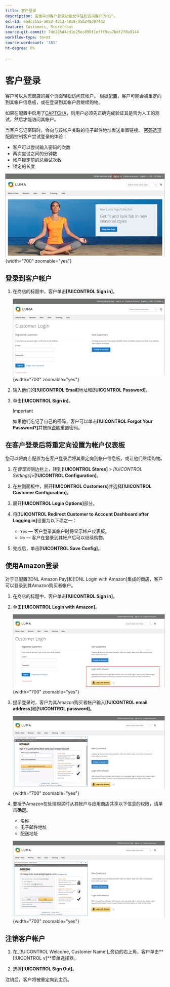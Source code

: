 ```yaml
---
title: 客户登录
description: 店面中的客户登录功能允许轻松访问客户的帐户。
exl-id: eadcc15a-a052-4213-a818-d5b248d974d2
feature: Customers, Storefront
source-git-commit: 7de285d4cd1e25ec890f1efff9ea7bdf2f0a9144
workflow-type: tm+mt
source-wordcount: '381'
ht-degree: 0%

---
```


# 客户登录

客户可以从您商店的每个页面轻松访问其帐户。 根据[配置](../customers/account-options-new.md)，客户可能会被重定向到其帐户信息板，或在登录到其帐户后继续购物。

如果在配置中启用了[CAPTCHA](../systems/security-captcha.md)，则用户必须先正确完成验证其是否为人工的测试，然后才能访问其帐户。

当客户忘记密码时，会向与该帐户关联的电子邮件地址发送重置链接。 [密码选项](../customers/password-options.md)配置控制客户尝试登录的体验：

- 客户可以尝试输入密码的次数
- 两次尝试之间的分钟数
- 帐户锁定前的总尝试次数
- 锁定的长度

![店面页眉上的登录链接](assets/storefront-sign-in-create-account.png){width="700" zoomable="yes"}

## 登录到客户帐户

1. 在商店的标题中，客户单击&#x200B;**[!UICONTROL Sign in]**。

   ![客户登录](assets/login.png){width="700" zoomable="yes"}

1. 输入他们的&#x200B;**[!UICONTROL Email]**&#x200B;地址和&#x200B;**[!UICONTROL Password]**。

1. 单击&#x200B;**[!UICONTROL Sign in]**。

   >[!IMPORTANT]
   >
   >如果他们忘记了自己的密码，客户可以单击&#x200B;**[!UICONTROL Forgot Your Password?]**&#x200B;并按照[说明](../customers/password-reset.md)重置密码。

## 在客户登录后将重定向设置为帐户仪表板

您可以将商店配置为在客户登录后将其重定向到帐户信息板，或让他们继续购物。

1. 在&#x200B;_管理员_&#x200B;侧边栏上，转到&#x200B;**[!UICONTROL Stores]** > _[!UICONTROL Settings]_>**[!UICONTROL Configuration]**。

1. 在左侧面板中，展开&#x200B;**[!UICONTROL Customers]**&#x200B;并选择&#x200B;**[!UICONTROL Customer Configuration]**。

1. 展开&#x200B;**[!UICONTROL Login Options]**&#x200B;部分。

1. 将&#x200B;**[!UICONTROL Redirect Customer to Account Dashboard after Logging in]**&#x200B;设置为以下项之一：

   - `Yes` — 客户登录其帐户时将显示帐户仪表板。
   - `No` — 客户在登录到其帐户后可以继续购物。

1. 完成后，单击&#x200B;**[!UICONTROL Save Config]**。

## 使用Amazon登录

对于已配置[!DNL Amazon Pay]和[!DNL Login with Amazon]集成的商店，客户可以登录到其Amazon购买者帐户。

1. 在商店的标题中，客户单击&#x200B;**[!UICONTROL Sign in]**。

1. 单击&#x200B;**[!UICONTROL Login with Amazon]**。

   ![使用Amazon登录](assets/amazon-pay.png){width="700" zoomable="yes"}

1. 提示登录时，客户为其Amazon购买者帐户输入&#x200B;**[!UICONTROL email address]**&#x200B;和&#x200B;**[!UICONTROL password]**。

   ![正在进入Amazon凭据](assets/amazon-popup1.png){width="700" zoomable="yes"}

1. 要授予Amazon在处理购买时从其帐户与应用商店共享以下信息的权限，请单击&#x200B;**确定**。

   - 名称
   - 电子邮件地址
   - 配送地址

   ![授予共享数据的权限](assets/amazon-popup2.png){width="700" zoomable="yes"}

## 注销客户帐户

1. 在&#x200B;_[!UICONTROL Welcome, Customer Name!]_旁边的右上角，客户单击&#x200B;**[!UICONTROL v]**菜单选择器。

1. 选择&#x200B;**[!UICONTROL Sign Out]**。

注销后，客户将被重定向到主页。
